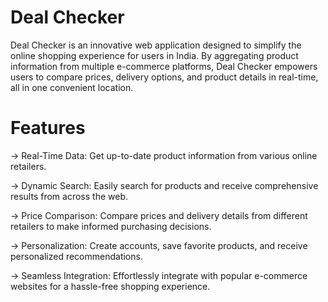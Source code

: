 # Deal Checker
Deal Checker is an innovative web application designed to simplify the online shopping experience for users in India. By aggregating product information from multiple e-commerce platforms, Deal Checker empowers users to compare prices, delivery options, and product details in real-time, all in one convenient location.

# Features

-> Real-Time Data: Get up-to-date product information from various online retailers.

-> Dynamic Search: Easily search for products and receive comprehensive results from across the web.

-> Price Comparison: Compare prices and delivery details from different retailers to make informed purchasing decisions.

-> Personalization: Create accounts, save favorite products, and receive personalized recommendations.

-> Seamless Integration: Effortlessly integrate with popular e-commerce websites for a hassle-free shopping experience.
